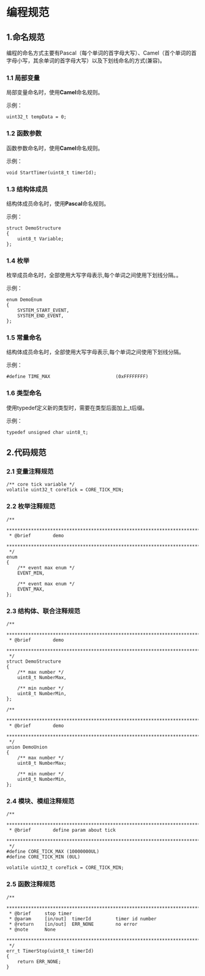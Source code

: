 # 编程规范

## 1.命名规范
编程的命名方式主要有Pascal（每个单词的首字母大写）、Camel（首个单词的首字母小写，其余单词的首字母大写）以及下划线命名的方式(兼容)。

### 1.1 局部变量
局部变量命名时，使用**Camel**命名规则。

示例：
    
    uint32_t tempData = 0;

### 1.2 函数参数
函数参数命名时，使用**Camel**命名规则。

示例：
    
    void StartTimer(uint8_t timerId);

### 1.3 结构体成员
结构体成员命名时，使用**Pascal**命名规则。

示例：
    
    struct DemoStructure
	{
		uint8_t Variable;
	};

### 1.4 枚举
枚举成员命名时，全部使用大写字母表示,每个单词之间使用下划线分隔。。

示例：
    
    enum DemoEnum
	{
		SYSTEM_START_EVENT,
		SYSTEM_END_EVENT,
	};

### 1.5 常量命名
结构体成员命名时，全部使用大写字母表示,每个单词之间使用下划线分隔。

示例：
    
    #define TIME_MAX                        (0xFFFFFFFF)

### 1.6 类型命名
使用typedef定义新的类型时，需要在类型后面加上_t后缀。

示例：
    
    typedef unsigned char uint8_t;

## 2.代码规范
### 2.1 变量注释规范
	
	/** core tick variable */
	volatile uint32_t coreTick = CORE_TICK_MIN;

### 2.2 枚举注释规范

	/**
	 *******************************************************************************
	 * @brief        demo
	 *******************************************************************************
	 */
	enum
	{
		/** event max enum */
		EVENT_MIN,

		/** event max enum */
		EVENT_MAX,
	};

### 2.3 结构体、联合注释规范

	/**
	 *******************************************************************************
	 * @brief        demo
	 *******************************************************************************
	 */
	struct DemoStructure
	{
		/** max number */
		uint8_t NumberMax,

		/** min number */
		uint8_t NumberMin,
	};

	/**
	 *******************************************************************************
	 * @brief        demo
	 *******************************************************************************
	 */
	union DemoUnion
	{
		/** max number */
		uint8_t NumberMax;

		/** min number */
		uint8_t NumberMin,
	};

### 2.4 模块、模组注释规范
	/**
	 *******************************************************************************
	 * @brief        define param about tick
	 *******************************************************************************
	 */
	#define CORE_TICK_MAX (10000000UL)
	#define CORE_TICK_MIN (0UL)

	volatile uint32_t coreTick = CORE_TICK_MIN;

### 2.5 函数注释规范

    /**
     *******************************************************************************
     * @brief     stop timer
     * @param     [in/out]  timerId         timer id number
     * @return    [in/out]  ERR_NONE        no error
     * @note      None
     *******************************************************************************
     */
    err_t TimerStop(uint8_t timerId)
    {
	    return ERR_NONE;
    }